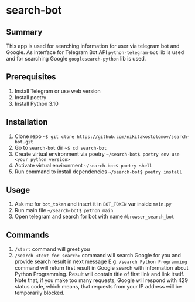 # search-bot
## Summary
This app is used for searching information for user via telegram bot and Google.
As interface for Telegram Bot API `python-telegram-bot` lib is used and
for searching Google `googlesearch-python` lib is used.
## Prerequisites
1. Install Telegram or use web version
2. Install poetry
3. Install Python 3.10
## Installation
1. Clone repo
`~$ git clone https://github.com/nikitakostolomov/search-bot.git`
2. Go to `search-bot` dir
`~$ cd search-bot`
3. Create virtual environment via poetry
`~/search-bot$ poetry env use <your python version>`
4. Activate virtual environment
`~/search-bot$ poetry shell`
5. Run command to install dependencies
`~/search-bot$ poetry install`
## Usage
1. Ask me for `bot_token` and insert it in `BOT_TOKEN` var inside `main.py`
2. Run main file
`~/search-bot$ python main`
2. Open telegram and search for bot with name `@browser_search_bot`
## Commands
1. `/start` command will greet you
2. `/search <text for search>` command will search Google for you and provide search result
in next message
E.g: `/search Python Programming` command will return first result in Google search with
information about Python Programming.
Result will contain title of first link and link itself.
Note that, if you make too many requests, Google will respond with 429 status code,
which means, that requests from your IP address will be temporarily blocked.
